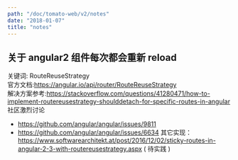 ```yaml
---
path: "/doc/tomato-web/v2/notes"
date: "2018-01-07"
title: "notes"
---
```



## 关于 angular2 组件每次都会重新 reload
关键词: RouteReuseStrategy  
官方文档:https://angular.io/api/router/RouteReuseStrategy  
解决方案参考:https://stackoverflow.com/questions/41280471/how-to-implement-routereusestrategy-shoulddetach-for-specific-routes-in-angular  
社区激烈讨论
  + https://github.com/angular/angular/issues/9811
  + https://github.com/angular/angular/issues/6634
其它实现： https://www.softwarearchitekt.at/post/2016/12/02/sticky-routes-in-angular-2-3-with-routereusestrategy.aspx ( 待实践 )